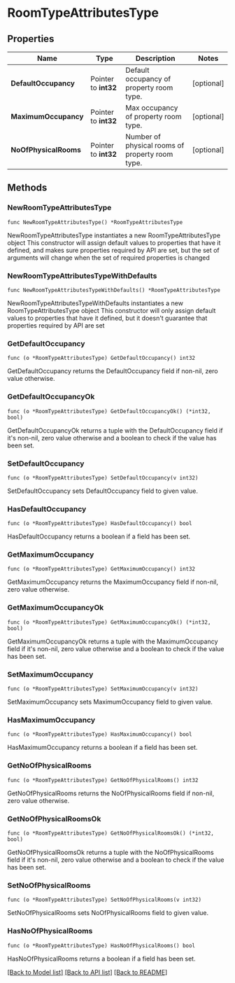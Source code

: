 # RoomTypeAttributesType

## Properties

Name | Type | Description | Notes
------------ | ------------- | ------------- | -------------
**DefaultOccupancy** | Pointer to **int32** | Default occupancy of property room type. | [optional] 
**MaximumOccupancy** | Pointer to **int32** | Max occupancy of property room type. | [optional] 
**NoOfPhysicalRooms** | Pointer to **int32** | Number of physical rooms of property room type. | [optional] 

## Methods

### NewRoomTypeAttributesType

`func NewRoomTypeAttributesType() *RoomTypeAttributesType`

NewRoomTypeAttributesType instantiates a new RoomTypeAttributesType object
This constructor will assign default values to properties that have it defined,
and makes sure properties required by API are set, but the set of arguments
will change when the set of required properties is changed

### NewRoomTypeAttributesTypeWithDefaults

`func NewRoomTypeAttributesTypeWithDefaults() *RoomTypeAttributesType`

NewRoomTypeAttributesTypeWithDefaults instantiates a new RoomTypeAttributesType object
This constructor will only assign default values to properties that have it defined,
but it doesn't guarantee that properties required by API are set

### GetDefaultOccupancy

`func (o *RoomTypeAttributesType) GetDefaultOccupancy() int32`

GetDefaultOccupancy returns the DefaultOccupancy field if non-nil, zero value otherwise.

### GetDefaultOccupancyOk

`func (o *RoomTypeAttributesType) GetDefaultOccupancyOk() (*int32, bool)`

GetDefaultOccupancyOk returns a tuple with the DefaultOccupancy field if it's non-nil, zero value otherwise
and a boolean to check if the value has been set.

### SetDefaultOccupancy

`func (o *RoomTypeAttributesType) SetDefaultOccupancy(v int32)`

SetDefaultOccupancy sets DefaultOccupancy field to given value.

### HasDefaultOccupancy

`func (o *RoomTypeAttributesType) HasDefaultOccupancy() bool`

HasDefaultOccupancy returns a boolean if a field has been set.

### GetMaximumOccupancy

`func (o *RoomTypeAttributesType) GetMaximumOccupancy() int32`

GetMaximumOccupancy returns the MaximumOccupancy field if non-nil, zero value otherwise.

### GetMaximumOccupancyOk

`func (o *RoomTypeAttributesType) GetMaximumOccupancyOk() (*int32, bool)`

GetMaximumOccupancyOk returns a tuple with the MaximumOccupancy field if it's non-nil, zero value otherwise
and a boolean to check if the value has been set.

### SetMaximumOccupancy

`func (o *RoomTypeAttributesType) SetMaximumOccupancy(v int32)`

SetMaximumOccupancy sets MaximumOccupancy field to given value.

### HasMaximumOccupancy

`func (o *RoomTypeAttributesType) HasMaximumOccupancy() bool`

HasMaximumOccupancy returns a boolean if a field has been set.

### GetNoOfPhysicalRooms

`func (o *RoomTypeAttributesType) GetNoOfPhysicalRooms() int32`

GetNoOfPhysicalRooms returns the NoOfPhysicalRooms field if non-nil, zero value otherwise.

### GetNoOfPhysicalRoomsOk

`func (o *RoomTypeAttributesType) GetNoOfPhysicalRoomsOk() (*int32, bool)`

GetNoOfPhysicalRoomsOk returns a tuple with the NoOfPhysicalRooms field if it's non-nil, zero value otherwise
and a boolean to check if the value has been set.

### SetNoOfPhysicalRooms

`func (o *RoomTypeAttributesType) SetNoOfPhysicalRooms(v int32)`

SetNoOfPhysicalRooms sets NoOfPhysicalRooms field to given value.

### HasNoOfPhysicalRooms

`func (o *RoomTypeAttributesType) HasNoOfPhysicalRooms() bool`

HasNoOfPhysicalRooms returns a boolean if a field has been set.


[[Back to Model list]](../README.md#documentation-for-models) [[Back to API list]](../README.md#documentation-for-api-endpoints) [[Back to README]](../README.md)


